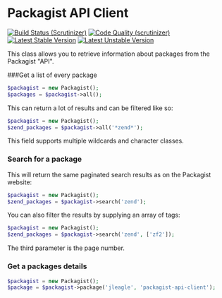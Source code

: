Packagist API Client
================

[![Build Status (Scrutinizer)](https://scrutinizer-ci.com/g/Jleagle/gazelle-api-client/badges/build.png)](https://scrutinizer-ci.com/g/Jleagle/gazelle-api-client)
[![Code Quality (scrutinizer)](https://scrutinizer-ci.com/g/Jleagle/gazelle-api-client/badges/quality-score.png)](https://scrutinizer-ci.com/g/Jleagle/gazelle-api-client)
[![Latest Stable Version](https://poser.pugx.org/Jleagle/gazelle-api-client/v/stable.png)](https://packagist.org/packages/Jleagle/gazelle-api-client)
[![Latest Unstable Version](https://poser.pugx.org/Jleagle/gazelle-api-client/v/unstable.png)](https://packagist.org/packages/Jleagle/gazelle-api-client)

This class allows you to retrieve information about packages from the Packagist "API".

###Get a list of every package

```php
$packagist = new Packagist();
$packages = $packagist->all();
```

This can return a lot of results and can be filtered like so:

```php
$packagist = new Packagist();
$zend_packages = $packagist->all('*zend*');
```

This field supports multiple wildcards and character classes.

### Search for a package

This will return the same paginated search results as on the Packagist website:

```php
$packagist = new Packagist();
$zend_packages = $packagist->search('zend');
```

You can also filter the results by supplying an array of tags:

```php
$packagist = new Packagist();
$zend_packages = $packagist->search('zend', ['zf2']);
```

The third parameter is the page number.

### Get a packages details

```php
$packagist = new Packagist();
$package = $packagist->package('jleagle', 'packagist-api-client');
```

